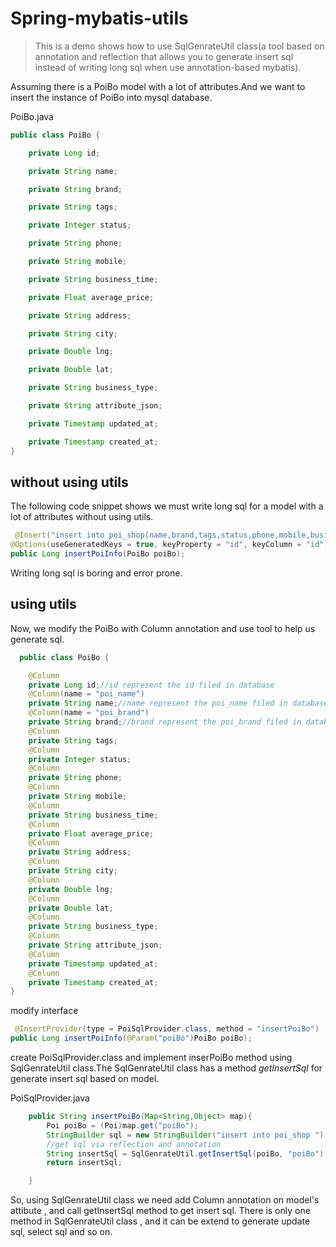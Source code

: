 # Spring-mybatis-utils

>This is a demo shows how to use SqlGenrateUtil class(a tool based on annotation and reflection that allows you to generate insert sql instead of writing long sql when use annotation-based mybatis). 

Assuming there is a PoiBo model with a lot of attributes.And we want to insert the instance of PoiBo into mysql database.

PoiBo.java
```java
public class PoiBo {

	private Long id;

	private String name;

	private String brand;

	private String tags;

	private Integer status;

	private String phone;

	private String mobile;

	private String business_time;

	private Float average_price;

	private String address;

	private String city;

	private Double lng;

	private Double lat;

	private String business_type;

	private String attribute_json;

	private Timestamp updated_at;

	private Timestamp created_at;
}
```



## without using utils

The following code snippet shows we must write long sql for a model with a lot of attributes without using utils.

```java
 @Insert("insert into poi_shop(name,brand,tags,status,phone,mobile,business_time,address,city,lng,lat,business_type,attribute_json) values(#{name},#{brand},#{tags},#{status},#{phone},#{mobile},#{business_time},#{address},#{city},#{lng},#{lat},#{business_type},#{attribute_json})")
@Options(useGeneratedKeys = true, keyProperty = "id", keyColumn = "id")
public Long insertPoiInfo(PoiBo poiBo);
```
Writing long sql is boring and error prone.

## using utils

Now, we modify the PoiBo with Column annotation and use tool to help us generate sql.
```java
  public class PoiBo {

	@Column
	private Long id;//id represent the id filed in database
	@Column(name = "poi_name")
	private String name;//name represent the poi_name filed in database
	@Column(name = "poi_brand")
	private String brand;//brand represent the poi_brand filed in database
	@Column
	private String tags;
	@Column
	private Integer status;
	@Column
	private String phone;
	@Column
	private String mobile;
	@Column
	private String business_time;
	@Column
	private Float average_price;
	@Column
	private String address;
	@Column
	private String city;
	@Column
	private Double lng;
	@Column
	private Double lat;
	@Column
	private String business_type;
	@Column
	private String attribute_json;
	@Column
	private Timestamp updated_at;
	@Column
	private Timestamp created_at;
}

```
modify interface 

```java
 @InsertProvider(type = PoiSqlProvider.class, method = "insertPoiBo")
public Long insertPoiInfo(@Param("poiBo")PoiBo poiBo);
```
create PoiSqlProvider.class and implement inserPoiBo method using SqlGenrateUtil class.The SqlGenrateUtil class has a method *getInsertSql* for generate insert sql based on model.

PoiSqlProvider.java

```java
    public String insertPoiBo(Map<String,Object> map){
        Poi poiBo = (Poi)map.get("poiBo");
        StringBuilder sql = new StringBuilder("insert into poi_shop ");//table name is poi_shop
        //get sql via reflection and annotation
        String insertSql = SqlGenrateUtil.getInsertSql(poiBo, "poiBo");
        return insertSql;

    }
```

So, using SqlGenrateUtil class we need add Column annotation on model's attibute , and call getInsertSql method to get insert sql. There is only one method in SqlGenrateUtil class , and it can be extend to generate update sql, select sql and so on.



 